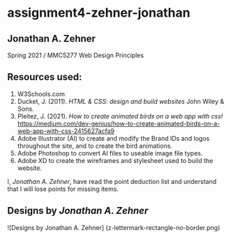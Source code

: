 # **assignment4-zehner-jonathan**

## **Jonathan A. Zehner**

Spring 2021 / MMC5277 Web Design Principles

## **Resources used:**
1. W3Schools.com
2. Ducket, J. (2011). <em>HTML & CSS: design and build websites</em> John Wiley & Sons.
3. Pleitez, J. (2021). <em>How to create animated birds on a web app with css!</em> 
        https://medium.com/dev-genius/how-to-create-animated-birds-on-a-web-app-with-css-2415627acfa9
4. Adobe Illustrator (AI) to create and modify the Brand IDs and logos throughout the site, and to create the bird animations.
5. Adobe Photoshop to convert AI files to useable image file types.
6. Adobe XD to create the wireframes and stylesheet used to build the website.

I, *Jonathan A. Zehner*, have read the point deduction list and understand that I will lose points for missing items.






## Designs by *Jonathan A. Zehner*
![Designs by Jonathan A. Zehner] (z-lettermark-rectangle-no-border.png)
